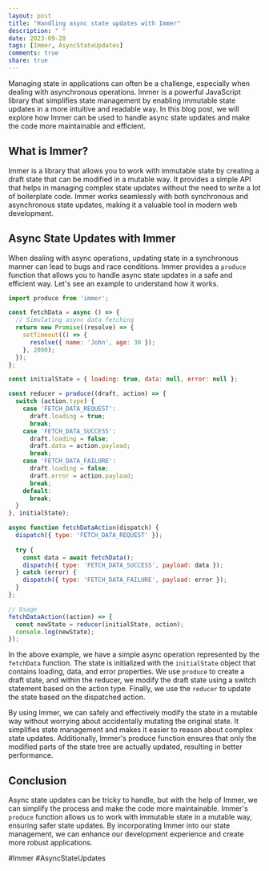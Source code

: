 ```yaml
---
layout: post
title: "Handling async state updates with Immer"
description: " "
date: 2023-09-28
tags: [Immer, AsyncStateUpdates]
comments: true
share: true
---
```


Managing state in applications can often be a challenge, especially when dealing with asynchronous operations. Immer is a powerful JavaScript library that simplifies state management by enabling immutable state updates in a more intuitive and readable way. In this blog post, we will explore how Immer can be used to handle async state updates and make the code more maintainable and efficient.

## What is Immer?

Immer is a library that allows you to work with immutable state by creating a draft state that can be modified in a mutable way. It provides a simple API that helps in managing complex state updates without the need to write a lot of boilerplate code. Immer works seamlessly with both synchronous and asynchronous state updates, making it a valuable tool in modern web development.

## Async State Updates with Immer

When dealing with async operations, updating state in a synchronous manner can lead to bugs and race conditions. Immer provides a `produce` function that allows you to handle async state updates in a safe and efficient way. Let's see an example to understand how it works.

```javascript
import produce from 'immer';

const fetchData = async () => {
  // Simulating async data fetching
  return new Promise((resolve) => {
    setTimeout(() => {
      resolve({ name: 'John', age: 30 });
    }, 2000);
  });
};

const initialState = { loading: true, data: null, error: null };

const reducer = produce((draft, action) => {
  switch (action.type) {
    case 'FETCH_DATA_REQUEST':
      draft.loading = true;
      break;
    case 'FETCH_DATA_SUCCESS':
      draft.loading = false;
      draft.data = action.payload;
      break;
    case 'FETCH_DATA_FAILURE':
      draft.loading = false;
      draft.error = action.payload;
      break;
    default:
      break;
  }
}, initialState);

async function fetchDataAction(dispatch) {
  dispatch({ type: 'FETCH_DATA_REQUEST' });
  
  try {
    const data = await fetchData();
    dispatch({ type: 'FETCH_DATA_SUCCESS', payload: data });
  } catch (error) {
    dispatch({ type: 'FETCH_DATA_FAILURE', payload: error });
  }
};

// Usage
fetchDataAction((action) => {
  const newState = reducer(initialState, action);
  console.log(newState);
});
```

In the above example, we have a simple async operation represented by the `fetchData` function. The state is initialized with the `initialState` object that contains loading, data, and error properties. We use `produce` to create a draft state, and within the reducer, we modify the draft state using a switch statement based on the action type. Finally, we use the `reducer` to update the state based on the dispatched action.

By using Immer, we can safely and effectively modify the state in a mutable way without worrying about accidentally mutating the original state. It simplifies state management and makes it easier to reason about complex state updates. Additionally, Immer's produce function ensures that only the modified parts of the state tree are actually updated, resulting in better performance.

## Conclusion

Async state updates can be tricky to handle, but with the help of Immer, we can simplify the process and make the code more maintainable. Immer's `produce` function allows us to work with immutable state in a mutable way, ensuring safer state updates. By incorporating Immer into our state management, we can enhance our development experience and create more robust applications.

\#Immer #AsyncStateUpdates
